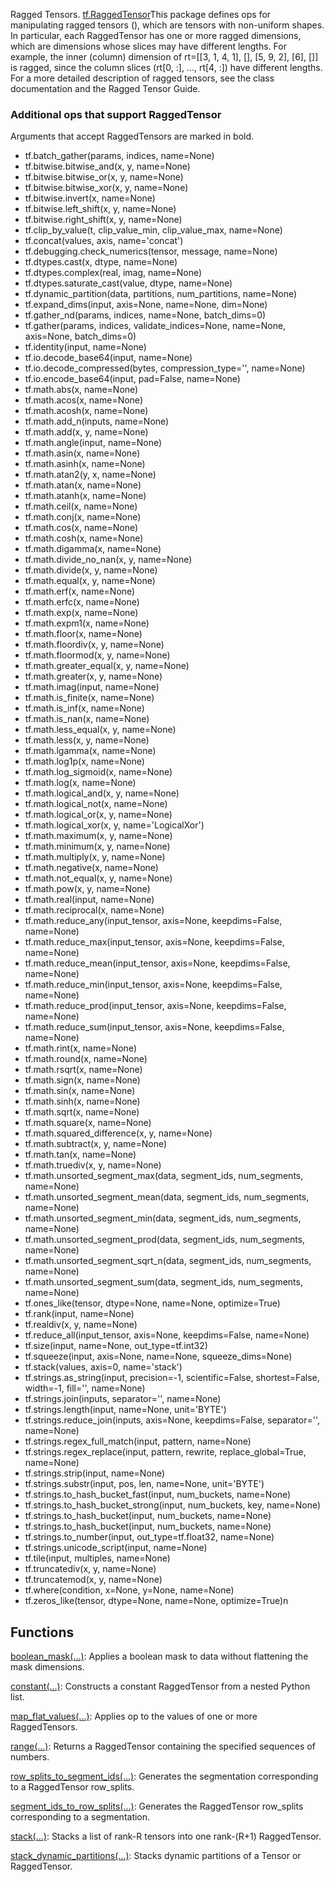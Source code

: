 Ragged Tensors.
[tf.RaggedTensor](https://tensorflow.google.cn/api_docs/python/tf/RaggedTensor)This package defines ops for manipulating ragged tensors (), which are tensors with non-uniform shapes. In particular, each RaggedTensor has one or more ragged dimensions, which are dimensions whose slices may have different lengths. For example, the inner (column) dimension of rt=[[3, 1, 4, 1], [], [5, 9, 2], [6], []] is ragged, since the column slices (rt[0, :], ..., rt[4, :]) have different lengths. For a more detailed description of ragged tensors, see the  class documentation and the Ragged Tensor Guide.

### Additional ops that support RaggedTensor
Arguments that accept RaggedTensors are marked in bold.
- tf.batch_gather(params, indices, name=None)
- tf.bitwise.bitwise_and(x, y, name=None)
- tf.bitwise.bitwise_or(x, y, name=None)
- tf.bitwise.bitwise_xor(x, y, name=None)
- tf.bitwise.invert(x, name=None)
- tf.bitwise.left_shift(x, y, name=None)
- tf.bitwise.right_shift(x, y, name=None)
- tf.clip_by_value(t, clip_value_min, clip_value_max, name=None)
- tf.concat(values, axis, name='concat')
- tf.debugging.check_numerics(tensor, message, name=None)
- tf.dtypes.cast(x, dtype, name=None)
- tf.dtypes.complex(real, imag, name=None)
- tf.dtypes.saturate_cast(value, dtype, name=None)
- tf.dynamic_partition(data, partitions, num_partitions, name=None)
- tf.expand_dims(input, axis=None, name=None, dim=None)
- tf.gather_nd(params, indices, name=None, batch_dims=0)
- tf.gather(params, indices, validate_indices=None, name=None, axis=None, batch_dims=0)
- tf.identity(input, name=None)
- tf.io.decode_base64(input, name=None)
- tf.io.decode_compressed(bytes, compression_type='', name=None)
- tf.io.encode_base64(input, pad=False, name=None)
- tf.math.abs(x, name=None)
- tf.math.acos(x, name=None)
- tf.math.acosh(x, name=None)
- tf.math.add_n(inputs, name=None)
- tf.math.add(x, y, name=None)
- tf.math.angle(input, name=None)
- tf.math.asin(x, name=None)
- tf.math.asinh(x, name=None)
- tf.math.atan2(y, x, name=None)
- tf.math.atan(x, name=None)
- tf.math.atanh(x, name=None)
- tf.math.ceil(x, name=None)
- tf.math.conj(x, name=None)
- tf.math.cos(x, name=None)
- tf.math.cosh(x, name=None)
- tf.math.digamma(x, name=None)
- tf.math.divide_no_nan(x, y, name=None)
- tf.math.divide(x, y, name=None)
- tf.math.equal(x, y, name=None)
- tf.math.erf(x, name=None)
- tf.math.erfc(x, name=None)
- tf.math.exp(x, name=None)
- tf.math.expm1(x, name=None)
- tf.math.floor(x, name=None)
- tf.math.floordiv(x, y, name=None)
- tf.math.floormod(x, y, name=None)
- tf.math.greater_equal(x, y, name=None)
- tf.math.greater(x, y, name=None)
- tf.math.imag(input, name=None)
- tf.math.is_finite(x, name=None)
- tf.math.is_inf(x, name=None)
- tf.math.is_nan(x, name=None)
- tf.math.less_equal(x, y, name=None)
- tf.math.less(x, y, name=None)
- tf.math.lgamma(x, name=None)
- tf.math.log1p(x, name=None)
- tf.math.log_sigmoid(x, name=None)
- tf.math.log(x, name=None)
- tf.math.logical_and(x, y, name=None)
- tf.math.logical_not(x, name=None)
- tf.math.logical_or(x, y, name=None)
- tf.math.logical_xor(x, y, name='LogicalXor')
- tf.math.maximum(x, y, name=None)
- tf.math.minimum(x, y, name=None)
- tf.math.multiply(x, y, name=None)
- tf.math.negative(x, name=None)
- tf.math.not_equal(x, y, name=None)
- tf.math.pow(x, y, name=None)
- tf.math.real(input, name=None)
- tf.math.reciprocal(x, name=None)
- tf.math.reduce_any(input_tensor, axis=None, keepdims=False, name=None)
- tf.math.reduce_max(input_tensor, axis=None, keepdims=False, name=None)
- tf.math.reduce_mean(input_tensor, axis=None, keepdims=False, name=None)
- tf.math.reduce_min(input_tensor, axis=None, keepdims=False, name=None)
- tf.math.reduce_prod(input_tensor, axis=None, keepdims=False, name=None)
- tf.math.reduce_sum(input_tensor, axis=None, keepdims=False, name=None)
- tf.math.rint(x, name=None)
- tf.math.round(x, name=None)
- tf.math.rsqrt(x, name=None)
- tf.math.sign(x, name=None)
- tf.math.sin(x, name=None)
- tf.math.sinh(x, name=None)
- tf.math.sqrt(x, name=None)
- tf.math.square(x, name=None)
- tf.math.squared_difference(x, y, name=None)
- tf.math.subtract(x, y, name=None)
- tf.math.tan(x, name=None)
- tf.math.truediv(x, y, name=None)
- tf.math.unsorted_segment_max(data, segment_ids, num_segments, name=None)
- tf.math.unsorted_segment_mean(data, segment_ids, num_segments, name=None)
- tf.math.unsorted_segment_min(data, segment_ids, num_segments, name=None)
- tf.math.unsorted_segment_prod(data, segment_ids, num_segments, name=None)
- tf.math.unsorted_segment_sqrt_n(data, segment_ids, num_segments, name=None)
- tf.math.unsorted_segment_sum(data, segment_ids, num_segments, name=None)
- tf.ones_like(tensor, dtype=None, name=None, optimize=True)
- tf.rank(input, name=None)
- tf.realdiv(x, y, name=None)
- tf.reduce_all(input_tensor, axis=None, keepdims=False, name=None)
- tf.size(input, name=None, out_type=tf.int32)
- tf.squeeze(input, axis=None, name=None, squeeze_dims=None)
- tf.stack(values, axis=0, name='stack')
- tf.strings.as_string(input, precision=-1, scientific=False, shortest=False, width=-1, fill='', name=None)
- tf.strings.join(inputs, separator='', name=None)
- tf.strings.length(input, name=None, unit='BYTE')
- tf.strings.reduce_join(inputs, axis=None, keepdims=False, separator='', name=None)
- tf.strings.regex_full_match(input, pattern, name=None)
- tf.strings.regex_replace(input, pattern, rewrite, replace_global=True, name=None)
- tf.strings.strip(input, name=None)
- tf.strings.substr(input, pos, len, name=None, unit='BYTE')
- tf.strings.to_hash_bucket_fast(input, num_buckets, name=None)
- tf.strings.to_hash_bucket_strong(input, num_buckets, key, name=None)
- tf.strings.to_hash_bucket(input, num_buckets, name=None)
- tf.strings.to_hash_bucket(input, num_buckets, name=None)
- tf.strings.to_number(input, out_type=tf.float32, name=None)
- tf.strings.unicode_script(input, name=None)
- tf.tile(input, multiples, name=None)
- tf.truncatediv(x, y, name=None)
- tf.truncatemod(x, y, name=None)
- tf.where(condition, x=None, y=None, name=None)
- tf.zeros_like(tensor, dtype=None, name=None, optimize=True)n
## Functions
[boolean_mask(...)](https://tensorflow.google.cn/api_docs/python/tf/ragged/boolean_mask): Applies a boolean mask to data without flattening the mask dimensions.

[constant(...)](https://tensorflow.google.cn/api_docs/python/tf/ragged/constant): Constructs a constant RaggedTensor from a nested Python list.

[map_flat_values(...)](https://tensorflow.google.cn/api_docs/python/tf/ragged/map_flat_values): Applies op to the values of one or more RaggedTensors.

[range(...)](https://tensorflow.google.cn/api_docs/python/tf/ragged/range): Returns a RaggedTensor containing the specified sequences of numbers.

[row_splits_to_segment_ids(...)](https://tensorflow.google.cn/api_docs/python/tf/ragged/row_splits_to_segment_ids): Generates the segmentation corresponding to a RaggedTensor row_splits.

[segment_ids_to_row_splits(...)](https://tensorflow.google.cn/api_docs/python/tf/ragged/segment_ids_to_row_splits): Generates the RaggedTensor row_splits corresponding to a segmentation.

[stack(...)](https://tensorflow.google.cn/api_docs/python/tf/ragged/stack): Stacks a list of rank-R tensors into one rank-(R+1) RaggedTensor.

[stack_dynamic_partitions(...)](https://tensorflow.google.cn/api_docs/python/tf/ragged/stack_dynamic_partitions): Stacks dynamic partitions of a Tensor or RaggedTensor.

